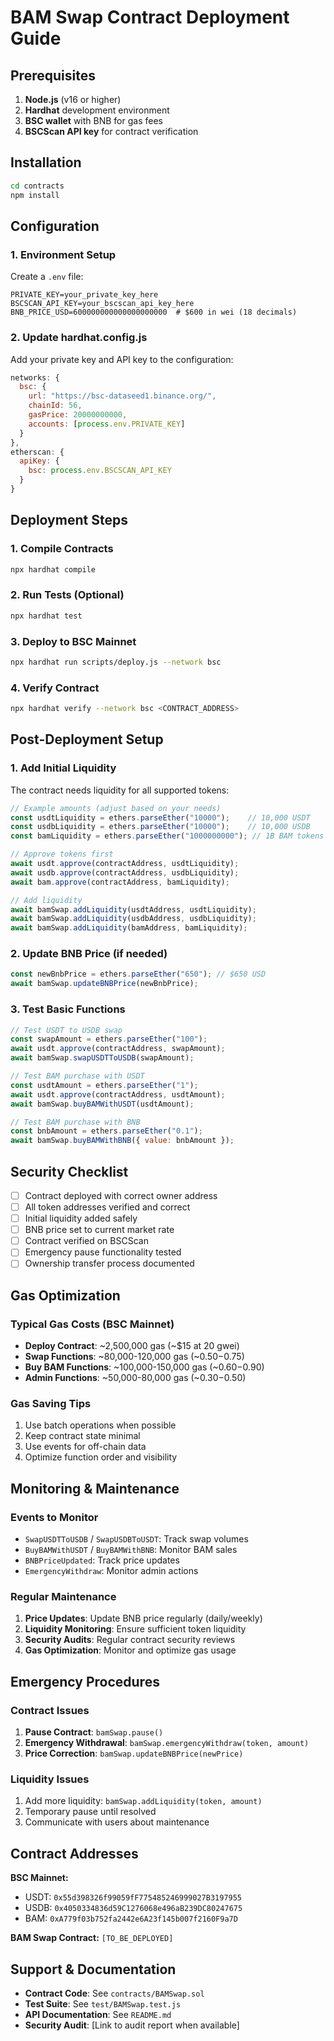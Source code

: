 # BAM Swap Contract Deployment Guide

## Prerequisites

1. **Node.js** (v16 or higher)
2. **Hardhat** development environment
3. **BSC wallet** with BNB for gas fees
4. **BSCScan API key** for contract verification

## Installation

```bash
cd contracts
npm install
```

## Configuration

### 1. Environment Setup

Create a `.env` file:

```env
PRIVATE_KEY=your_private_key_here
BSCSCAN_API_KEY=your_bscscan_api_key_here
BNB_PRICE_USD=600000000000000000000  # $600 in wei (18 decimals)
```

### 2. Update hardhat.config.js

Add your private key and API key to the configuration:

```javascript
networks: {
  bsc: {
    url: "https://bsc-dataseed1.binance.org/",
    chainId: 56,
    gasPrice: 20000000000,
    accounts: [process.env.PRIVATE_KEY]
  }
},
etherscan: {
  apiKey: {
    bsc: process.env.BSCSCAN_API_KEY
  }
}
```

## Deployment Steps

### 1. Compile Contracts

```bash
npx hardhat compile
```

### 2. Run Tests (Optional)

```bash
npx hardhat test
```

### 3. Deploy to BSC Mainnet

```bash
npx hardhat run scripts/deploy.js --network bsc
```

### 4. Verify Contract

```bash
npx hardhat verify --network bsc <CONTRACT_ADDRESS>
```

## Post-Deployment Setup

### 1. Add Initial Liquidity

The contract needs liquidity for all supported tokens:

```javascript
// Example amounts (adjust based on your needs)
const usdtLiquidity = ethers.parseEther("10000");    // 10,000 USDT
const usdbLiquidity = ethers.parseEther("10000");    // 10,000 USDB
const bamLiquidity = ethers.parseEther("1000000000"); // 1B BAM tokens

// Approve tokens first
await usdt.approve(contractAddress, usdtLiquidity);
await usdb.approve(contractAddress, usdbLiquidity);
await bam.approve(contractAddress, bamLiquidity);

// Add liquidity
await bamSwap.addLiquidity(usdtAddress, usdtLiquidity);
await bamSwap.addLiquidity(usdbAddress, usdbLiquidity);
await bamSwap.addLiquidity(bamAddress, bamLiquidity);
```

### 2. Update BNB Price (if needed)

```javascript
const newBnbPrice = ethers.parseEther("650"); // $650 USD
await bamSwap.updateBNBPrice(newBnbPrice);
```

### 3. Test Basic Functions

```javascript
// Test USDT to USDB swap
const swapAmount = ethers.parseEther("100");
await usdt.approve(contractAddress, swapAmount);
await bamSwap.swapUSDTToUSDB(swapAmount);

// Test BAM purchase with USDT
const usdtAmount = ethers.parseEther("1");
await usdt.approve(contractAddress, usdtAmount);
await bamSwap.buyBAMWithUSDT(usdtAmount);

// Test BAM purchase with BNB
const bnbAmount = ethers.parseEther("0.1");
await bamSwap.buyBAMWithBNB({ value: bnbAmount });
```

## Security Checklist

- [ ] Contract deployed with correct owner address
- [ ] All token addresses verified and correct
- [ ] Initial liquidity added safely
- [ ] BNB price set to current market rate
- [ ] Contract verified on BSCScan
- [ ] Emergency pause functionality tested
- [ ] Ownership transfer process documented

## Gas Optimization

### Typical Gas Costs (BSC Mainnet)

- **Deploy Contract**: ~2,500,000 gas (~$15 at 20 gwei)
- **Swap Functions**: ~80,000-120,000 gas (~$0.50-$0.75)
- **Buy BAM Functions**: ~100,000-150,000 gas (~$0.60-$0.90)
- **Admin Functions**: ~50,000-80,000 gas (~$0.30-$0.50)

### Gas Saving Tips

1. Use batch operations when possible
2. Keep contract state minimal
3. Use events for off-chain data
4. Optimize function order and visibility

## Monitoring & Maintenance

### Events to Monitor

- `SwapUSDTToUSDB` / `SwapUSDBToUSDT`: Track swap volumes
- `BuyBAMWithUSDT` / `BuyBAMWithBNB`: Monitor BAM sales
- `BNBPriceUpdated`: Track price updates
- `EmergencyWithdraw`: Monitor admin actions

### Regular Maintenance

1. **Price Updates**: Update BNB price regularly (daily/weekly)
2. **Liquidity Monitoring**: Ensure sufficient token liquidity
3. **Security Audits**: Regular contract security reviews
4. **Gas Optimization**: Monitor and optimize gas usage

## Emergency Procedures

### Contract Issues

1. **Pause Contract**: `bamSwap.pause()`
2. **Emergency Withdrawal**: `bamSwap.emergencyWithdraw(token, amount)`
3. **Price Correction**: `bamSwap.updateBNBPrice(newPrice)`

### Liquidity Issues

1. Add more liquidity: `bamSwap.addLiquidity(token, amount)`
2. Temporary pause until resolved
3. Communicate with users about maintenance

## Contract Addresses

**BSC Mainnet:**
- USDT: `0x55d398326f99059fF775485246999027B3197955`
- USDB: `0x4050334836d59C1276068e496aB239DC80247675`
- BAM: `0xA779f03b752fa2442e6A23f145b007f2160F9a7D`

**BAM Swap Contract:** `[TO_BE_DEPLOYED]`

## Support & Documentation

- **Contract Code**: See `contracts/BAMSwap.sol`
- **Test Suite**: See `test/BAMSwap.test.js`
- **API Documentation**: See `README.md`
- **Security Audit**: [Link to audit report when available]